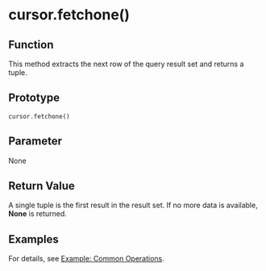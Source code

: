 # cursor.fetchone\(\)<a name="EN-US_TOPIC_0000001079923112"></a>

## Function<a name="section5708152714306"></a>

This method extracts the next row of the query result set and returns a tuple.

## Prototype<a name="section441681310810"></a>

```
cursor.fetchone()
```

## Parameter<a name="en-us_topic_0237120432_en-us_topic_0059778852_s1c9b27937d964eaba00ae77fe1cd2c71"></a>

None

## Return Value<a name="section899452817814"></a>

A single tuple is the first result in the result set. If no more data is available,  **None**  is returned.

## Examples<a name="section4160944682"></a>

For details, see  [Example: Common Operations](example-common-operations.md).

